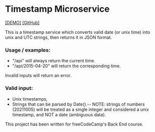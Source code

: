 # Timestamp Microservice

[[DEMO]](https://replit.com/@d-0-t/Timestamp-Microservice)
[[GitHub]](https://github.com/d-0-t/fcc_projects/edit/main/backend/timestamp_microservice)

This is a timestamp service which converts valid date (or unix time) into unix and UTC strings, then returns it in JSON format.

### Usage / examples:

- "/api" will always return the current time.
- "/api/2015-04-20" will return the corresponding time.

Invalid inputs will return an error.

### Valid input:

- Unix timestamps,
- Strings that can be parsed by Date().-- NOTE: strings of numbers (20211005) will be treated as a single integer and considered a unix timestamp, and NOT a date (ambiguous data).

This project has been written for freeCodeCamp's Back End course.
